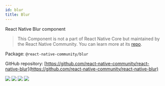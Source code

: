 ```yaml
---
id: blur
title: Blur
---
```


React Native Blur component

> This Component is not a part of React Native Core but maintained by the React Native Community. You can learn more at its [repo](https://github.com/react-native-community/react-native-blur).

Package: `@react-native-community/blur`

GitHub repository: [https://github.com/react-native-community/react-native-blur](https://github.com/react-native-community/react-native-blur)

<div class="docs_badges">
<img src="https://img.shields.io/github/stars/react-native-community/react-native-blur?style=social" />
<img src="https://img.shields.io/github/issues-pr-raw/react-native-community/react-native-blur" />
<img src="https://img.shields.io/github/issues-raw/react-native-community/react-native-blur" />
<img src="https://img.shields.io/npm/v/@react-native-community/blur" />
</div>
